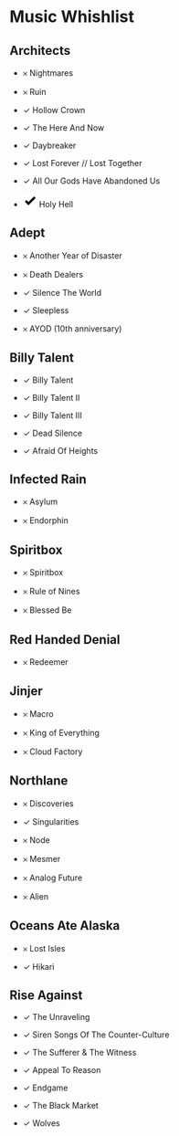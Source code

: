 # Music Whishlist

## Architects

- &#65794; Nightmares

- &#65794; Ruin

- &#10003; Hollow Crown

- &#10003; The Here And Now

- &#10003; Daybreaker

- &#10003; Lost Forever // Lost Together

- &#10003; All Our Gods Have Abandoned Us

- ![[X]](./img/check_x24.png) Holy Hell

## Adept

- &#65794; Another Year of Disaster

- &#65794; Death Dealers

- &#10003; Silence The World

- &#10003; Sleepless

- &#65794; AYOD (10th anniversary)

## Billy Talent

- &#10003; Billy Talent

- &#10003; Billy Talent II

- &#10003; Billy Talent III

- &#10003; Dead Silence

- &#10003; Afraid Of Heights

## Infected Rain

- &#65794; Asylum

- &#65794; Endorphin

## Spiritbox

- &#65794; Spiritbox

- &#65794; Rule of Nines

- &#65794; Blessed Be

## Red Handed Denial

- &#65794; Redeemer

## Jinjer

- &#65794; Macro

- &#65794; King of Everything

- &#65794; Cloud Factory

## Northlane

- &#65794; Discoveries

- &#10003; Singularities

- &#65794; Node

- &#65794; Mesmer

- &#65794; Analog Future

- &#65794; Alien

## Oceans Ate Alaska

- &#65794; Lost Isles

- &#10003; Hikari

## Rise Against

- &#10003; The Unraveling

- &#10003; Siren Songs Of The Counter-Culture

- &#10003; The Sufferer & The Witness

- &#10003; Appeal To Reason

- &#10003; Endgame

- &#10003; The Black Market

- &#10003; Wolves
